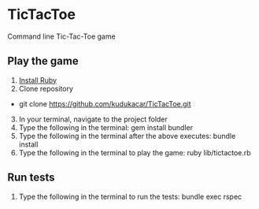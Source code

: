 # TicTacToe
Command line Tic-Tac-Toe game

## Play the game
1. [Install Ruby](https://www.ruby-lang.org/en/documentation/installation/)
2. Clone repository
  * git clone https://github.com/kudukacar/TicTacToe.git
3. In your terminal, navigate to the project folder
4. Type the following in the terminal:  gem install bundler
5. Type the following in the terminal after the above executes: bundle install
6. Type the following in the terminal to play the game: ruby lib/tictactoe.rb

## Run tests
1. Type the following in the terminal to run the tests: bundle exec rspec

